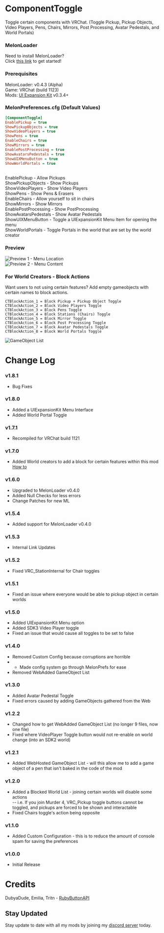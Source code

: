 # ComponentToggle
Toggle certain components with VRChat. (Toggle Pickup, Pickup Objects, Video Players, Pens, Chairs, Mirrors, Post Processing, Avatar Pedestals, and World Portals)

### MelonLoader
Need to install MelonLoader?<br>
Click [this link](https://melonwiki.xyz/) to get started!

### Prerequisites
MelonLoader: v0.4.3 (Alpha)<br>
Game: VRChat (build 1123)<br>
Mods: [UI Expansion Kit](https://github.com/knah/VRCMods) v0.3.4+

### MelonPreferences.cfg (Default Values)
```ini
[ComponentToggle]
EnablePickup = true
ShowPickupObjects = true
ShowVideoPlayers = true
ShowPens = true
EnableChairs = true
ShowMirrors = true
EnablePostProcessing = true
ShowAvatarsPedestals = true
ShowUIXMenuButton = true
ShowWorldPortals = true
```
<br>
EnablePickup - Allow Pickups<br>
ShowPickupObjects - Show Pickups<br>
ShowVideoPlayers - Show Video Players<br>
ShowPens - Show Pens & Erasers<br>
EnableChairs - Allow yourself to sit in chairs<br>
ShowMirrors - Show Mirrors<br>
EnablePostProcessing - Show PostProcessing<br>
ShowAvatarsPedestals - Show Avatar Pedestals<br>
ShowUIXMenuButton - Toggle a UIExpansionKit Menu Item for opening the menu<br>
ShowWorldPortals - Toggle Portals in the world that are set by the world creator

### Preview
![Preview 1 - Menu Location](https://mintlily.lgbt/img/upload/VRChat_ZmRFcJMvyb.jpg)<br>
![Preview 2 - Menu Content](https://mintlily.lgbt/img/upload/JcjGSVnhMoLC.jpg)<br>

### For World Creators - Block Actions
Want users to not using certain features? Add empty gameobjects with certain names to block actions.<br>
```
CTBlockAction_1 = Block Pickup + Pickup Object Toggle
CTBlockAction_2 = Block Video Players Toggle
CTBlockAction_3 = Block Pens Toggle
CTBlockAction_4 = Block Stations (Chairs) Toggle
CTBlockAction_5 = Block Mirror Toggle
CTBlockAction_6 = Block Post Processing Toggle
CTBlockAction_7 = Block Avatar Pedestals Toggle
CTBlockAction_8 = Block World Portals Toggle
```
![GameObject List](https://mintlily.lgbt/img/upload/p5Mp5uigsMrx.png)
<br>

# Change Log
### v1.8.1
* Bug Fixes

### v1.8.0
* Added a UIExpansionKit Menu Interface
* Added World Portal Toggle

### v1.7.1
* Recompiled for VRChat build 1121

### v1.7.0
* Added World creators to add a block for certain features within this mod [How to](https://github.com/MintLily/ComponentToggle#for-world-creators---block-actions)

### v1.6.0
* Upgraded to MelonLoader v0.4.0
* Added Null Checks for less errors
* Change Patches for new ML

### v1.5.4
* Added support for MelonLoader v0.4.0

### v1.5.3
* Internal Link Updates

### v1.5.2
* Fixed VRC_StationInternal for Chair toggles

### v1.5.1
* Fixed an issue where everyone would be able to pickup object in certain worlds

### v1.5.0
* Added UIExpansionKit Menu option
* Added SDK3 Video Player toggle
* Fixed an issue that would cause all toggles to be set to false

### v1.4.0
* Removed Custom Config because corruptions are horrible
* * Made config system go through MelonPrefs for ease
* Removed WebAdded GameObject List

### v1.3.0
* Added Avatar Pedestal Toggle
* Fixed errors caused by adding GameObjects gathered from the Web

### v1.2.2
* Changed how to get WebAdded GameObject List (no longer 9 files, now one file)
* Fixed where VideoPlayer Toggle button would not re-enable on world change (into an SDK2 world)

### v1.2.1
* Added WebHosted GameObject List - will this allow me to add a game object of a pen that isn't baked in the code of the mod

### v1.2.0
* Added a Blocked World List - joining certain worlds will disable some actions<br>
-- i.e. If you join Murder 4, VRC_Pickup toggle buttons cannot be toggled, and pickups are forced to be shown and interactable
* Fixed Chairs toggle's action being opposite

### v1.1.0
* Added Custom Configuration - this is to reduce the amount of console spam for saving the preferences

### v1.0.0
* Initial Release

# Credits
DubyaDude, Emilia, Tritn - [RubyButtonAPI](https://github.com/DubyaDude/RubyButtonAPI)



## Stay Updated
Stay update to date with all my mods by joining my [discord server](https://discord.gg/qkycuAMUGS) today.

